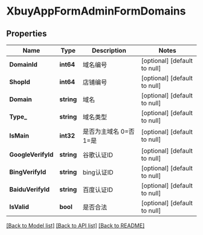 # XbuyAppFormAdminFormDomains

## Properties
Name | Type | Description | Notes
------------ | ------------- | ------------- | -------------
**DomainId** | **int64** | 域名编号 | [optional] [default to null]
**ShopId** | **int64** | 店铺编号 | [optional] [default to null]
**Domain** | **string** | 域名 | [optional] [default to null]
**Type_** | **string** | 域名类型 | [optional] [default to null]
**IsMain** | **int32** | 是否为主域名 0&#x3D;否 1&#x3D;是 | [optional] [default to null]
**GoogleVerifyId** | **string** | 谷歌认证ID | [optional] [default to null]
**BingVerifyId** | **string** | bing认证ID | [optional] [default to null]
**BaiduVerifyId** | **string** | 百度认证ID | [optional] [default to null]
**IsValid** | **bool** | 是否合法 | [optional] [default to null]

[[Back to Model list]](../README.md#documentation-for-models) [[Back to API list]](../README.md#documentation-for-api-endpoints) [[Back to README]](../README.md)

